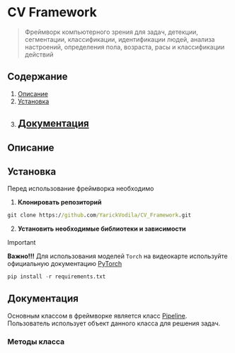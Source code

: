 # CV Framework
> Фреймворк компьютерного зрения для задач, детекции, сегментации, классификации, идентификации людей, анализа настроений, определения пола, возраста, расы и классификации действий

## Содержание

1. [Описание](#описание)
2. [Установка](#установка)
3. [Документация](#документация)
    - 

## Описание



## Установка

Перед использование фреймворка необходимо


1. **Клонировать репозиторий**

```cmd
git clone https://github.com/YarickVodila/CV_Framework.git
```

2. **Установить необходимые библиотеки и зависимости**
> [!IMPORTANT]
> **Важно!!!** Для использования моделей `Torch` на видеокарте используйте официальную документацию [PyTorch](https://pytorch.org/get-started/locally/) 

```py
pip install -r requirements.txt
```

## Документация

Основным классом в фреймворке является класс [Pipeline](framework\pipeline.py). Пользователь использует объект данного класса для решения задач.

### Методы класса
